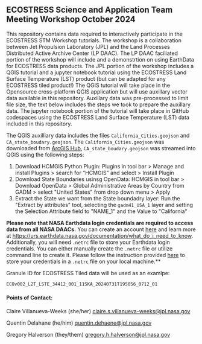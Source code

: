 ## ECOSTRESS Science and Application Team Meeting Workshop October 2024

This repository contains data required to interactively participate in the ECOSTRESS STM Workshop tutorials. The workshop is a collaboration between Jet Propulsion Laboratory (JPL) and the Land Processes Distributed Active Archive Center (LP DAAC). The LP DAAC faciliated portion of the workshop will include and a demonstrtion on using EarthData for ECOSTRESS data products. The JPL portion of the workshop includes a QGIS tutorial and a jupyter notebook tutorial using the ECOSTRESS Land Surface Temperature (LST) product (but can be adapted for any ECOSTRESS tiled product!) The QGIS tutorial will take place in the Opensource cross-platform QGIS application but will use auxillary vector data available in this repository. Auxillary data was pre-processed to limit file size, the text below includes the steps we took to prepare the auxillary data. The jupyter notebook portion of the tutorial will take place in GitHub codespaces using the ECOSTRESS Land Surface Temperature (LST) data included in this repository.   

The QGIS auxilliary data includes the files `California_Cities.geojson` and `CA_state_boudary.geojson`. The `California_Cities.geojson` was downloaded from [ArcGIS Hub](https://hub.arcgis.com/datasets/06ce85b6fdf349d78c471d7c2ee8cb66_0/explore), `CA_state_boudary.geojson` was streamed into QGIS using the following steps: 
1. Download HCMGIS Python Plugin: Plugins in tool bar > Manage and install Plugins > search for "HCMGIS" and select > Install Plugin
2. Download State Boundaries usinsg OpenData: HCMGIS in tool bar > Download OpenData > Global Administrative Areas by Country from GADM > select "United States" from drop down menu > Apply
3. Extract the State we want from the State boundadry layer: Run the "Extract by attributes" tool, selecting the `gadm41_USA_1` layer and setting the Selection Attribute field to "NAME_1" and the Value to "California"


**Please note that NASA Earthdata login credentials are required to access data from all NASA DAACs.** You can create an account [here](https://urs.earthdata.nasa.gov/users/new) and learn more at <https://urs.earthdata.nasa.gov/documentation/what_do_i_need_to_know>.  
Additionally, you will need `.netrc` file to store your Earthdata login credentials. You can either manually create the `.netrc` file or utilize command line to create it. Please follow the instruction provided [here](https://github.com/nasa/EMIT-Data-Resources/blob/main/guides/Streaming_cloud_optimized_geotiffs_using_QGIS.md#1-create-a-netrc-file) to store your credentials in a `.netrc` file on your local machine.**

Granule ID for ECOSTRESS Tiled data will be used as an examlpe: 
```bash
ECOv002_L2T_LSTE_34412_001_11SKA_20240731T195056_0712_01
```



#### Points of Contact: 
Claire Villanueva-Weeks (she/her) 
[claire.s.villanueva-weeks@jpl.nasa.gov](mailto:claire.s.villanueva-weeks@jpl.nasa.gov)

Quentin Delahane (he/him) 
[quentin.dehaene@jpl.nasa.gov](mailto:quentin.dehaene@jpl.nasa.gov)

Gregory Halverson (they/them) 
[gregory.h.halverson@jpl.nasa.gov](mailto:gregory.h.halverson@jpl.nasa.gov)
